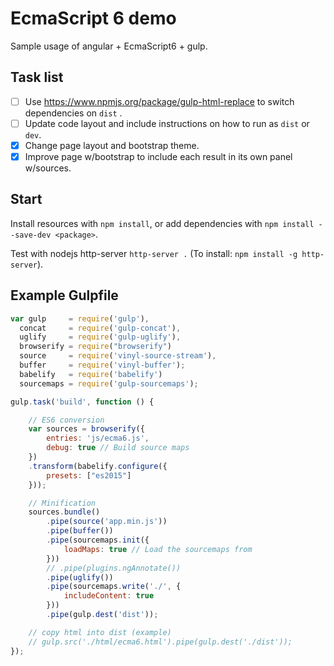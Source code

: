 # EcmaScript 6 demo

Sample usage of angular + EcmaScript6 + gulp.

## Task list

- [ ] Use https://www.npmjs.org/package/gulp-html-replace to switch dependencies on `dist` .
- [ ] Update code layout and include instructions on how to run as `dist` or `dev`.
- [x] Change page layout and bootstrap theme.
- [x] Improve page w/bootstrap to include each result in its own panel w/sources.

## Start

Install resources with `npm install`, or add dependencies with `npm install --save-dev <package>`.

Test with nodejs http-server `http-server .` (To install: `npm install -g http-server`).

## Example Gulpfile

```javascript
var gulp     = require('gulp'),
  concat     = require('gulp-concat'),
  uglify     = require('gulp-uglify'),
  browserify = require("browserify")
  source     = require('vinyl-source-stream'),
  buffer     = require('vinyl-buffer');
  babelify   = require('babelify')
  sourcemaps = require('gulp-sourcemaps');

gulp.task('build', function () {

    // ES6 conversion
    var sources = browserify({
		entries: 'js/ecma6.js',
		debug: true // Build source maps
	})
	.transform(babelify.configure({
		presets: ["es2015"]
	}));

    // Minification
    sources.bundle()
		.pipe(source('app.min.js'))
		.pipe(buffer())
		.pipe(sourcemaps.init({
			loadMaps: true // Load the sourcemaps from
		}))
		// .pipe(plugins.ngAnnotate())
		.pipe(uglify())
		.pipe(sourcemaps.write('./', {
			includeContent: true
		}))
		.pipe(gulp.dest('dist'));

    // copy html into dist (example)
    // gulp.src('./html/ecma6.html').pipe(gulp.dest('./dist'));
});
```
